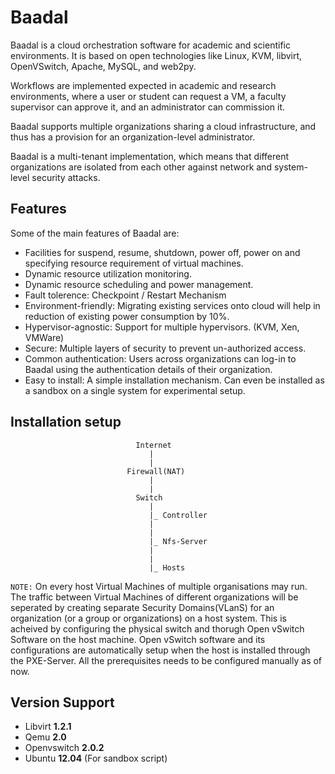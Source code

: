 Baadal
============

Baadal is a cloud orchestration software for academic and scientific environments. It is based on open technologies like Linux, KVM, libvirt, OpenVSwitch, Apache, MySQL, and web2py. 

Workflows are implemented expected in academic and research environments, where a user or student can request a VM, a faculty supervisor can approve it, and an administrator can commission it. 

Baadal supports multiple organizations sharing a cloud infrastructure, and thus has a provision for an organization-level administrator. 

Baadal is a multi-tenant implementation, which means that different organizations are isolated from each other against network and system-level security attacks.

Features
--------

Some of the main features of Baadal are:
* Facilities for suspend, resume, shutdown, power off, power on and specifying resource requirement of virtual machines.
* Dynamic resource utilization monitoring.
* Dynamic resource scheduling and power management.
* Fault tolerence: Checkpoint / Restart Mechanism
* Environment-friendly: Migrating existing services onto cloud will help in reduction of existing power consumption by 10%.
* Hypervisor-agnostic: Support for multiple hypervisors. (KVM, Xen, VMWare)
* Secure: Multiple layers of security to prevent un-authorized access. 
* Common authentication: Users across organizations can log-in to Baadal using the authentication details of their organization.
* Easy to install: A simple installation mechanism. Can even be  installed as a sandbox on a single system for experimental setup. 


Installation setup
------------------

                                Internet
                                   |
                                   |
                              Firewall(NAT)
                                   |
                                   |
                                Switch
                                   |
                                   |_ Controller
                                   |
                                   |
                                   |_ Nfs-Server
                                   |
                                   |
                                   |_ Hosts


`NOTE:` On every host Virtual Machines of multiple organisations may run. The traffic between Virtual Machines of different organizations will be seperated by creating separate Security Domains(VLanS) for an organization (or a group or organizations) on a host system. This is acheived by configuring the physical switch and thorugh Open vSwitch Software on the host machine. Open vSwitch software and its configurations are automatically setup when the host is installed through the PXE-Server. All the prerequisites needs to be configured manually as of now.

Version Support
---------------

- Libvirt **1.2.1**
- Qemu **2.0**
- Openvswitch **2.0.2**
- Ubuntu **12.04** (For sandbox script)

